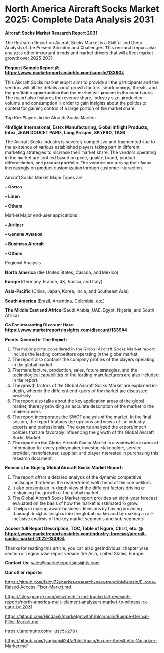 # North America Aircraft Socks Market 2025: Complete Data Analysis 2031

<strong>Aircraft Socks Market Research Report 2031</strong>

The Research Report on Aircraft Socks Market is a Skillful and Deep Analysis of the Present Situation and Challenges. This research report also analyzes other important trends and market drivers that will affect market growth over 2025-2031.

<strong>Request Sample Report @ <a href=https://www.marketreportsinsights.com/sample/133904>https://www.marketreportsinsights.com/sample/133904</a></strong>

This Aircraft Socks market report aims to provide all the participants and the vendors will all the details about growth factors, shortcomings, threats, and the profitable opportunities that the market will present in the near future. The report also features the revenue share, industry size, production volume, and consumption in order to gain insights about the politics to contest for gaining control of a large portion of the market share.

Top Key Players in the Aircraft Socks Market:

<strong>4Inflight International, Estex Manufacturing, Global Inflight Products, Intex, JEAN DOUCET PARIS, Long Prosper, SKYPRO, TAGS</strong>

The Aircraft Socks Industry is severely competitive and fragmented due to the existence of various established players taking part in different marketing strategies to increase their market share. The vendors operating in the market are profiled based on price, quality, brand, product differentiation, and product portfolio. The vendors are turning their focus increasingly on product customization through customer interaction.

Aircraft Socks Market Major Types are:

<strong>• Cotton

• Linen

• Others</strong>

Market Major end-user applications :

<strong>• Airliner

• General Aviation

• Business Aircraft

• Others</strong>

Regional Analysis

</u><strong><b>North America</b></strong> (the United States, Canada, and Mexico)

<strong><b>Europe </b></strong>(Germany, France, UK, Russia, and Italy)

<strong><b>Asia-Pacific</b></strong> (China, Japan, Korea, India, and Southeast Asia)

<strong><b>South America</b></strong> (Brazil, Argentina, Colombia, etc.)

<strong><b>The Middle East and Africa</b></strong> (Saudi Arabia, UAE, Egypt, Nigeria, and South Africa)

<strong>Go For Interesting Discount Here: <a href=https://www.marketreportsinsights.com/discount/133904>https://www.marketreportsinsights.com/discount/133904</a></strong>

<strong>Points Covered in The Report:</strong>
<ol>
  <li>The major points considered in the Global Aircraft Socks Market report include the leading competitors operating in the global market.</li>
  <li>The report also contains the company profiles of the players operating in the global market.</li>
  <li>The manufacture, production, sales, future strategies, and the technological capabilities of the leading manufacturers are also included in the report.</li>
  <li>The growth factors of the Global Aircraft Socks Market are explained in-depth, wherein the different end-users of the market are discussed precisely.</li>
  <li>The report also talks about the key application areas of the global market, thereby providing an accurate description of the market to the readers/users.</li>
  <li>The report incorporates the SWOT analysis of the market. In the final section, the report features the opinions and views of the industry experts and professionals. The experts analyzed the export/import policies that are favorably influencing the growth of the Global Aircraft Socks Market.</li>
  <li>The report on the Global Aircraft Socks Market is a worthwhile source of information for every policymaker, investor, stakeholder, service provider, manufacturer, supplier, and player interested in purchasing this research document.</li>
</ol>
<strong>Reasons for Buying Global Aircraft Socks Market Report:</strong>

<ol>
  <li>The report offers a detailed analysis of the dynamic competitive landscape that keeps the reader/client well ahead of the competitors.</li>
  <li>It also presents an in-depth view of the different factors driving or restraining the growth of the global market.</li>
  <li>The Global Aircraft Socks Market report provides an eight-year forecast evaluated on the basis of how the market is estimated to grow.</li>
  <li>It helps in making aware business decisions by having providing thorough insights insights into the global market and by making an all-inclusive analysis of the key market segments and sub-segments.</li>
</ol>
<strong>Access full Report Description, TOC, Table of Figure, Chart, etc. @ <a href=https://www.marketreportsinsights.com/industry-forecast/aircraft-socks-market-2022-133904>https://www.marketreportsinsights.com/industry-forecast/aircraft-socks-market-2022-133904</a></strong>


Thanks for reading this article; you can also get individual chapter wise section or region wise report version like Asia, United States, Europe.

<strong>Contact Us:</strong>
sales@marketreportsinsights.com

<strong>Our other reports:</strong>

<a href=https://github.com/faizy72/market-research-new-trend/blob/main/Europe-Raised-Access-Floor-Market.md>https://github.com/faizy72/market-research-new-trend/blob/main/Europe-Raised-Access-Floor-Market.md</a>

<a href=https://sites.google.com/view/tech-trend-tracker/all-research-reports/north-america-multi-element-analyzers-market-to-witness-xx-cagr-by-2031>https://sites.google.com/view/tech-trend-tracker/all-research-reports/north-america-multi-element-analyzers-market-to-witness-xx-cagr-by-2031</a>

<a href=https://github.com/Hindavi8/marketgrowthh/blob/main/Europe-Dermal-Filler-Market.md>https://github.com/Hindavi8/marketgrowthh/blob/main/Europe-Dermal-Filler-Market.md</a>

<a href=https://tanomuno.com/illust/502781>https://tanomuno.com/illust/502781</a>

<a href=https://github.com/tyagianjali24/a/blob/main/Europe-Anesthetic-Vaporizer-Market.md>https://github.com/tyagianjali24/a/blob/main/Europe-Anesthetic-Vaporizer-Market.md</a>"

